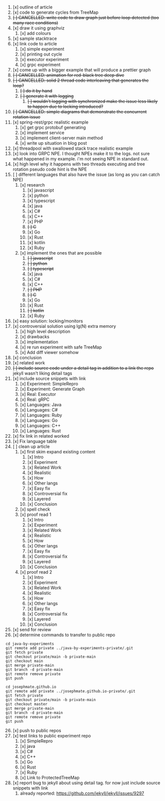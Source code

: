 
1. [x] outline of article
2. [x] code to generate cycles from TreeMap
3. ~~[ ] CANCELLED: write code to draw graph just before loop detected (too many race conditions)~~
4. [x] draw it using graphviz
   1. [x] add colours
5. [x] sample stacktrace
6. [x] link code to article
   1. [x] simple experiment
   2. [x] printing out cycle
   3. [x] executor experiment
   3. [x] grpc experiment
7. [x] come up with a bigger example that will produce a prettier graph
8. ~~[ ] CANCELLED: animation for red-black tree deep dive~~
9.  ~~[ ] CANCELLED: solid 2 thread code interleaving that generates the loop?~~
    1.  ~~[ ] do it by hand~~
    2.  ~~[ ] generate it with logging~~
        1.  ~~[ ] wouldn't logging with synchronized make the issue less likely to happen due to locking introduced?~~
10. ~~[ ] CANCELLED: simple diagrams that demonstrate the concurrent rotation issue~~
11. [x] spring-rest/grpc realistic example
    1.  [x] get grpc protobuf generating
    2.  [x] implement service
    3.  [x] implement client-server main method
    4.  [x] write up situation in blog post
12. [x] threadpool with swallowed stack trace realistic example
13. [x] look into GRPC NPE. I thought NPEs make it to the logs. not sure what happened in my example. i'm not seeing NPE in standard out.
14. [x] high level why it happens with two threads executing and tree rotation
    pseudo code hint is the NPE
15. [ ] different languages that also have the issue (as long as you can catch NPE)
    1. [x] research
        1. [x] javascript
        2. [x] python
        3. [x] typescript
        4. [x] java
        5. [x] C#
        6. [x] C++
        7. [x] PHP
        8. ~~[ ] C~~
        9. [x] Go
        10. [x] Rust
        11. [x] kotlin
        12. [x] Ruby
    2. [x] implement the ones that are possible
        1. ~~[ ] javascript~~
        2. ~~[ ] python~~
        3. ~~[ ] typescript~~
        4. [x] java
        5. [x] C#
        6. [x] C++
        7. ~~[ ] PHP~~
        8. ~~[ ] C~~
        9. [x] Go
        10. [x] Rust
        11. ~~[ ] kotlin~~
        12. [x] Ruby
16. [x] easy solution: locking/monitors
17. [x] controversial solution using lg(N) extra memory
    1.  [x] high level description
    2.  [x] drawbacks
    3.  [x] implementation
    4.  [x] re run experiment with safe TreeMap
    3.  [x] Add diff viewer somehow
18. [x] conclusion
19. [x] related work
20. ~~[ ] include source code under a detail tag in addition to a link the repo~~ jekyll wasn't liking detail tags
20. [x] include source snippets with link
    1. [x] Experiment: SimpleRepro
    1. [x] Experiment: Generate Graph
    1. [x] Real: Executor
    1. [x] Real: gRPC
    1. [x] Languages: Java
    1. [x] Languages: C#
    1. [x] Languages: Ruby
    1. [x] Languages: Go
    1. [x] Languages: C++
    1. [x] Languages: Rust
21. [x] fix link in related worked
22. [x] Fix language table
23. [ ] clean up article
    1. [x] first skim expand existing content
        1. [x] Intro
        1. [x] Experiment
        1. [x] Related Work
        1. [x] Realistic
        1. [x] How
        1. [x] Other langs
        1. [x] Easy fix
        1. [x] Controversial fix
        1. [x] Layered
        1. [x] Conclusion
    1. [x] spell check
    1. [x] proof read 1
        1. [x] Intro
        1. [x] Experiment
        1. [x] Related Work
        1. [x] Realistic
        1. [x] How
        1. [x] Other langs
        1. [x] Easy fix
        1. [x] Controversial fix
        1. [x] Layered
        1. [x] Conclusion
    1. [x] proof read 2
        1. [x] Intro
        1. [x] Experiment
        1. [x] Related Work
        1. [x] Realistic
        1. [x] How
        1. [x] Other langs
        1. [x] Easy fix
        1. [x] Controversial fix
        1. [x] Layered
        1. [x] Conclusion
24. [x] send for review
25. [x] determine commands to transfer to public repo
```
cd java-by-experiments
git remote add private ../java-by-experiments-private/.git
git fetch private
git checkout private/main -b private-main
git checkout main
git merge private-main
git branch -d private-main
git remote remove private
git push

cd josephmate.github.io
git remote add private ../josephmate.github.io-private/.git
git fetch private
git checkout private/main -b private-main
git checkout master
git merge private-main
git branch -d private-main
git remote remove private
git push
```
26. [x] push to public repos
27. [x] test links to public experiment repo
    1. [x] SimpleRepro
    1. [x] java
    2. [x] C#
    3. [x] C++
    4. [x] Go
    5. [x] Rust
    6. [x] Ruby
    7. [x] Link to ProtectedTreeMap
27. [x] report bug to jekyll about using detail tag. for now just include source snippets with link
    1. already reported: https://github.com/jekyll/jekyll/issues/9297

